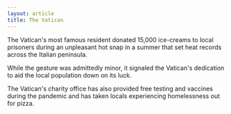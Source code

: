 ```yaml
---
layout: article
title: The Vatican
---
```

The Vatican's most famous resident donated 15,000 ice-creams to local prisoners during an unpleasant hot snap in a summer that set heat records across the Italian peninsula.

While the gesture was admittedly minor, it signaled the Vatican's dedication to aid the local population down on its luck.

The Vatican's charity office has also provided free testing and vaccines during the pandemic and has taken locals experiencing homelessness out for pizza.